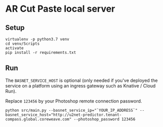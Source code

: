 # AR Cut Paste local server

## Setup

```console
virtualenv -p python3.7 venv
cd venv/Scripts
activate
pip install -r requirements.txt
```

## Run

The `BASNET_SERVICE_HOST` is optional (only needed if you've deployed the service
on a platform using an ingress gateway such as Knative / Cloud Run).

Replace `123456` by your Photoshop remote connection password.

```console
python src/main.py --basnet_service_ip="`YOUR_IP_ADDRESS`" --basnet_service_host="http://u2net-predictor.tenant-compass.global.coreweave.com" --photoshop_password 123456
```
